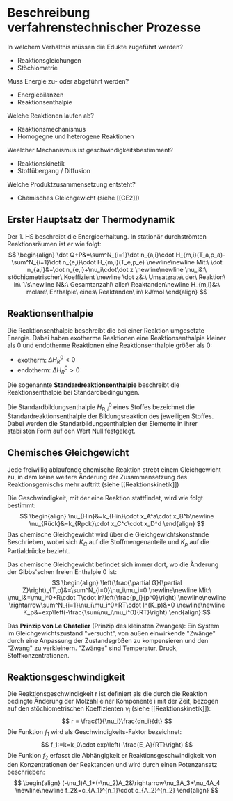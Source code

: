 # Beschreibung verfahrenstechnischer Prozesse
In welchem Verhältnis müssen die Edukte zugeführt werden?
- Reaktionsgleichungen
- Stöchiometrie

Muss Energie zu- oder abgeführt werden?
- Energiebilanzen
- Reaktionsenthalpie

Welche Reaktionen laufen ab?
- Reaktionsmechanismus
- Homogegne und heterogene Reaktionen

Weelcher Mechanismus ist geschwindigkeitsbestimment?
- Reaktionskinetik
- Stoffübergang / Diffusion

Welche Produktzusammensetzung entsteht?
- Chemisches Gleichgewicht (siehe [[CE2]])

## Erster Hauptsatz der Thermodynamik
Der 1. HS beschreibt die Energieerhaltung. In stationär durchströmten Reaktionsräumen ist er wie folgt:
$$
\begin{align}
\dot Q+P&=\sum^N_{i=1}\dot n_{a,i}\cdot H_{m,i}(T_a,p_a)-\sum^N_{i=1}\dot n_{e,i}\cdot H_{m,i}(T_e,p_e)
\newline\newline
Mit:\ \dot n_{a,i}&=\dot n_{e,i}+\nu_i\cdot\dot z
\newline\newline
\nu_i&:\ stöchiometrischer\ Koeffizient
\newline
\dot z&:\ Umsatzrate\ der\ Reaktion\ in\ 1/s\newline
N&:\ Gesamtanzahl\ aller\ Reaktanden\newline
H_{m,i}&:\ molare\ Enthalpie\ eines\ Reaktanden\ in\ kJ/mol
\end{align}
$$
## Reaktionsenthalpie
Die Reaktionsenthalpie beschreibt die bei einer Reaktion umgesetzte Energie. Dabei haben exotherme Reaktionen eine Reaktionsenthalpie kleiner als 0 und endotherme Reaktionen eine Reaktionsenthalpie größer als 0:
- exotherm: $\Delta H_R^0<0$
- endotherm: $\Delta H_R^0>0$

Die sogenannte **Standardreaktionsenthalpie** beschreibt die Reaktionsenthalpie bei Standardbedingungen.

Die Standardbildungsenthalpie $H_{B,i}^0$ eines Stoffes bezeichnet die Standardreaktionsenthalpie der Bildungsreaktion des jeweiligen Stoffes. Dabei werden die Standarbildungsenthalpien der Elemente in ihrer stabilsten Form auf den Wert Null festgelegt.
## Chemisches Gleichgewicht
Jede freiwillig ablaufende chemische Reaktion strebt einem Gleichgewicht zu, in dem keine weitere Änderung der Zusammensetzung des Reaktionsgemischs mehr auftritt (siehe [[Reaktionskinetik]])

Die Geschwindigkeit, mit der eine Reaktion stattfindet, wird wie folgt bestimmt:
$$
\begin{align}
\nu_{Hin}&=k_{Hin}\cdot x_A^a\cdot x_B^b\newline
\nu_{Rück}&=k_{Rpck}\cdot x_C^c\cdot x_D^d
\end{align}
$$
Das chemische Gleichgewicht wird über die Gleichgewichtskonstande Beschrieben, wobei sich $K_C$ auf die Stoffmengenanteile und $K_p$ auf die Partialdrücke bezieht.

Das chemische Gleichgewicht befindet sich immer dort, wo die Änderung der Gibbs'schen freien Enthalpie 0 ist:
$$
\begin{align}
\left(\frac{\partial G}{\partial Z}\right)_{T,p}&=\sum^N_{i=0}\nu_i\mu_i=0 
\newline\newline
Mit:\ \mu_i&=\mu_i^0+R\cdot T\cdot ln\left(\frac{p_i}{p^0}\right)
\newline\newline
\rightarrow\sum^N_{i=1}\nu_i\mu_i^0+RT\cdot ln(K_p)&=0
\newline\newline
K_p&=exp\left(-\frac{\sum\nu_i\mu_i^0}{RT}\right)
\end{align}
$$

Das **Prinzip von Le Chatelier** (Prinzip des kleinsten Zwanges):
Ein System im Gleichgewichtszustand "versucht", von außen einwirkende "Zwänge" durch eine Anpassung der Zustandsgrößen zu kompensieren und den "Zwang" zu verkleinern. "Zwänge" sind Temperatur, Druck, Stoffkonzentrationen.
## Reaktionsgeschwindigkeit
Die Reaktionsgeschwindigkeit r ist definiert als die durch die Reaktion bedingte Änderung der Molzahl einer Komponente i mit der Zeit, bezogen auf den stöchiometrischen Koeffizienten $\nu_i$ (siehe [[Reaktionskinetik]]):
$$
r = \frac{1}{\nu_i}\frac{dn_i}{dt}
$$
Die Funktion $f_1$ wird als Geschwindigkeits-Faktor bezeichnet:
$$
f_1:=k=k_0\cdot exp\left(-\frac{E_A}{RT}\right)
$$
Die Funkion $f_2$ erfasst die Abhängigkeit er Reaktionsgeschwindigkeit von den Konzentrationen der Reaktanden und wird durch einen Potenzansatz beschrieben:
$$
\begin{align}
(-\nu_1)A_1+(-\nu_2)A_2&\rightarrow\nu_3A_3+\nu_4A_4
\newline\newline
f_2&=c_{A_1}^{n_1}\cdot c_{A_2}^{n_2}
\end{align}
$$
